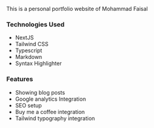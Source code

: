 This is a personal portfolio website of Mohammad Faisal

### Technologies Used

- NextJS
- Tailwind CSS
- Typescript
- Markdown
- Syntax Highlighter

### Features

- Showing blog posts
- Google analytics Integration
- SEO setup
- Buy me a coffee integration
- Tailwind typography integration
